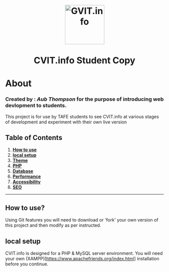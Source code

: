<h1 align="center">
<br>
  <img src="https://cvit.info/p/images/logo_contact.png" alt="GVIT.info" width="125">
  <br>
    <br>
  CVIT.info Student Copy 
  <br>
</h1>

# About
### Created by : _Aub Thompson_ for the purpose of introducing web devlopment to students.  
This project is for use by TAFE students to see CVIT.info at various stages of development and experiment with their own live version

## Table of Contents

1. **[How to use](#how)**
2. **[local setup](#local)**
3. **[Theme](#theme)**
4. **[PHP](#PHP)**
5. **[Database](#dbase)**
6. **[Performance](#performance)**
7. **[Accessibility](#accessibility)**
8. **[SEO](#seo)**

---

## How to use?
Using Git features you will need to download or 'fork' your own version of this project and then modify as per instructed.    

## local setup
CVIT.info is designed for a PHP & MySQL server environment. You will need your own (XAMPP)[https://www.apachefriends.org/index.html] installation before you continue. 
